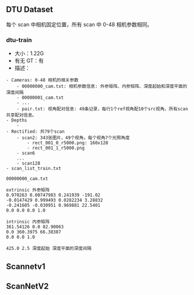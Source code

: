 ## DTU Dataset

每个 scan 中相机固定位置，所有 scan 中 0-48 相机参数相同。



### dtu-train

- 大小：1.22G
- 有无 GT：有
- 描述：

```
- Cameras: 0-48 相机的相关参数
	- 00000000_cam.txt: 相机参数信息: 外参矩阵、内参矩阵、深度起始和深度平面的深度间隔
	- 00000001_cam.txt
	- ...
	- pair.txt: 视角配对信息: 49条记录，每行1个ref视角配10个src视角，所有scan共享配对信息。
- Depths
	- 
- Rectified: 共79个scan
	- scan2: 343张图片，49个视角，每个视角7个光照角度
		- rect_001_0_r5000.png: 160x128
		- rect_001_1_r5000.png
	- scan6
	...
	- scan128
- scan_list_train.txt
```



`00000000_cam.txt`

```
extrinsic 外参矩阵
0.970263 0.00747983 0.241939 -191.02 
-0.0147429 0.999493 0.0282234 3.28832 
-0.241605 -0.030951 0.969881 22.5401 
0.0 0.0 0.0 1.0 

intrinsic 内参矩阵
361.54126 0.0 82.90063 
0.0 360.3975 66.38387 
0.0 0.0 1.0 

425.0 2.5 深度起始 深度平面的深度间隔
```



## Scannetv1



## ScanNetV2

